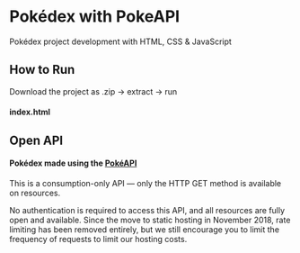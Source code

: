 
# Pokédex with PokeAPI

Pokédex project development with HTML, CSS & JavaScript


## How to Run

Download the project as .zip → extract → run 
#### index.html

    
## Open API

#### Pokédex made using the [PokéAPI](https://pokeapi.co)


This is a consumption-only API — only the HTTP GET method is available on resources.

No authentication is required to access this API, and all resources are fully open and available. Since the move to static hosting in November 2018, rate limiting has been removed entirely, but we still encourage you to limit the frequency of requests to limit our hosting costs.
